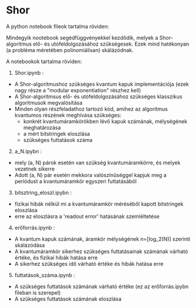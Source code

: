 # Shor
A python notebook fileok tartalma röviden:

Mindegyik nootebook segédfüggvényekkel kezdődik, melyek a Shor-algoritmus elő- és utófeldolgozásához szükségesek.
Ezek mind hatékonyan (a probléma méretében polinomiálisan) skálázódnak.

A notebookok tartalma röviden:
1. Shor.ipynb :
  - A Shor-algoritmushoz szükséges kvantum kapuk implementációja (ezek nagy része a "modular exponentiation" részhez kell)
  - A Shor-algoritmsus elő- és utófeldolgozásához szükséges klasszikus algoritmusok megvalósítása
  - Minden olyan részfeladathoz tartozó kód, amihez az algoritmus kvantumos részének meghívása szükséges:
    - konkrét kvantumáramkörökben lévő kapuk számának, mélységének meghatározása
    - a mért bitstringek eloszlása
    - szükséges futtatások száma


2. a_N.ipybn :
  - mely (a, N) párok esetén van szükség kvantumáramkörre, és melyek vezetnek sikerre
  - Adott (a, N) pár esetén mekkora valószínűséggel kapjuk meg a periódust a kvantumáramkör egyszeri futtatásából

3. bitsztring_eloszl.ipybn : 
  - fizikai hibák nélkül mi a kvantumáramkör méréséből kapott bitstringek eloszlása
  - erre az eloszlásra a 'readout error' hatásának szemléltetése

4. erőforrás.ipynb :
  - A kvantum kapuk számának, áramkör mélységének n=[log_2(N)] szerinti skálázódása
  - A kvantumáramkör sikerhez szükséges futtatásainak számának várható értéke, és fizikai hibák hatása erre
  - A sikerhez szükséges idő várható értéke és hibák hatása erre

5. futtatások_száma.ipynb :
  - A szükséges futtatások számának várható értéke (ez az erőforrás.ipybn fileban is szerepel)
  - A szükséges futtatások számának eloszlása
